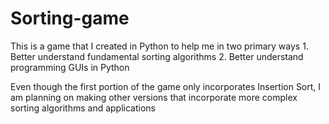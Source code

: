 # Sorting-game

This is a game that I created in Python to help me in two primary ways
    1. Better understand fundamental sorting algorithms
    2. Better understand programming GUIs in Python

Even though the first portion of the game only incorporates Insertion Sort, I am planning on making other versions that incorporate more complex sorting algorithms and applications